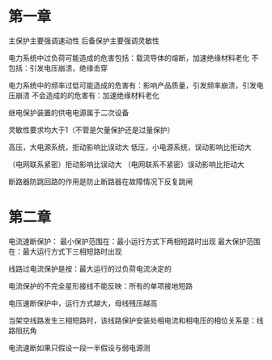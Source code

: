 # 第一章

主保护主要强调速动性
后备保护主要强调灵敏性

电力系统中过负荷可能造成的危害包括：载流导体的熔断，加速绝缘材料老化
不包括：引发电压崩溃，绝缘击穿

电力系统中的频率过低可能造成的危害有：影响产品质量，引发频率崩溃，引发电压崩溃
不会造成的的危害有：加速绝缘材料老化

继电保护装置的供电电源属于二次设备

灵敏性要求均大于1（不管是欠量保护还是过量保护）

高压，大电源系统，拒动影响比误动大
低压，小电源系统，误动影响比拒动大

（电网联系紧密）拒动影响比误动大
（电网联系不紧密）误动影响比拒动大

断路器防跳回路的作用是防止断路器在故障情况下反复跳闸

# 第二章

电流速断保护：
最小保护范围在：最小运行方式下两相短路时出现
最大保护范围在：最大运行方式下三相短路时出现

线路过电流保护是按：最大运行的过负荷电流决定的

电流保护的不完全星形接线不能反映：所有的单项接地短路

电压速断保护中，运行方式越大，母线残压越高

当架空线路发生三相短路时，该线路保护安装处相电流和相电压的相位关系是：线路阻抗角

电流速断如果只假设一段一半假设与弱电源测

